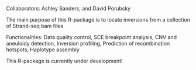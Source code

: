 Collaborators: Ashley Sanders, and David Porubsky

The main purpose of this R-package is to locate inversions from a collection of Strand-seq bam files

Functionalities: Data quality control, SCE breakpoint analysis, CNV and aneuloidy detection, Inversion profiling, Prediction of recombination hotspots, Haplotype assembly

This R-package is currently under development!
